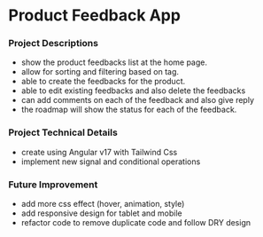 # Product Feedback App

### Project Descriptions

- show the product feedbacks list at the home page.
- allow for sorting and filtering based on tag.
- able to create the feedbacks for the product.
- able to edit existing feedbacks and also delete the feedbacks
- can add comments on each of the feedback and also give reply
- the roadmap will show the status for each of the feedback.

### Project Technical Details

- create using Angular v17 with Tailwind Css
- implement new signal and conditional operations

### Future Improvement
- add more css effect (hover, animation, style)
- add responsive design for tablet and mobile
- refactor code to remove duplicate code and follow DRY design
